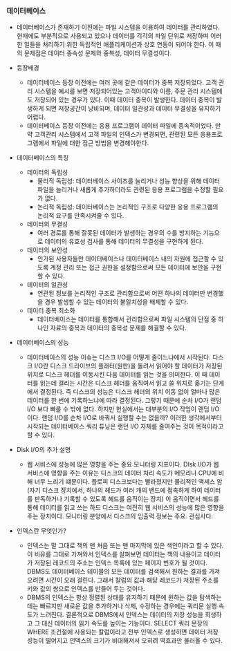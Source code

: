 ### 데이터베이스

- 데이터베이스가 존재하기 이전에는 파일 시스템을 이용하여 데이터를 관리하였다. 현재에도 부분적으로 사용되고 있으나 데이터를 각각의 파일 단위로 저장하며 이러한 일들을 처리하기 위한 독립적인 애플리케이션과 상호 연동이 되어야 한다. 이 때의 문제점은 데이터 종속성 문제와 중복성, 데이터 무결성이다.
- 등장배경
  - 데이터베이스 등장 이전에는 여러 곳에 같은 데이터가 중복 저장되었다. 고객 관리 시스템을 예시를 보면 저장되어있는 고객아이디와 이름, 주문 관리 시스템에도 저장되어 있는 경우가 있다. 이때 데이터 중복이 발생한다. 데이터 중복이 발생하게 되면 저장공간이 낭비되며, 데이터 일관성과 데이터 무결성을 유지하기 어렵다. 
  - 데이터베이스 등장 이전에는 응용 프로그램이 데이터 파일에 종속적이었다. 만약 고객관리 시스템에서 고객 파일의 인덱스가 변경되면, 관련된 모든 응용프로그램에서 파일에 대한 접근 방법을 변경해야한다.
- 데이터베이스의 특징
  - 데이터의 독립성
    - 물리적 독립성: 데이터베이스 사이즈를 늘리거나 성능 향상을 위해 데이터 파일을 늘리거나 새롭게 추가하더라도 관련된 응용 프로그램을 수정할 필요가 없다.
    - 논리적 독립성: 데이터베이스는 논리적인 구조로 다양한 응용 프로그램의 논리적 요구를 만족시켜줄 수 있다.
  - 데이터의 무결성
    - 여러 경로를 통해 잘못된 데이터가 발생하는 경우의 수를 방지하는 기능으로 데이터의 유효성 검사를 통해 데이터의 무결성을 구현하게 된다. 
  - 데이터의 보안성
    - 인가된 사용자들만 데이터베이스나 데이터베이스 내의 자원에 접근할 수 있도록 계정 관리 또는 접근 권한을 설정함으로써 모든 데이터에 보안을 구현할 수 있다. 
  - 데이터의 일관성
    - 연관된 정보를 논리적인 구조로 관리함으로써 어떤 하나의 데이터만 변경했을 경우 발생할 수 있는 데이터의 불일치성을 배제할 수 있다.
  - 데이터 중복 최소화 
    - 데이터베이스는 데이터를 통합해서 관리함으로써 파일 시스템의 단점 중 하나인 자료의 중복과 데이터의 중복성 문제를 해결할 수 있다.

- 데이터베이스의 성능 
  - 데이터베이스의 성능 이슈는 디스크 I/O를 어떻게 줄이느냐에서 시작된다. 디스크 I/O란 디스크 드라이브의 플래터(원판)을 돌려서 읽어야 할 데이터가 저장된 위치로 디스크 헤더를 이동시킨 다음 데이터를 읽는 것을 의미한다. 이 때 데이터를 읽는데 걸리는 시간은 디스크 헤더를 움직여서 읽고 쓸 위치로 옮기는 단게에서 결정된다. 즉 디스크의 성능은 디스크 헤더의 위치 이동 없이 얼마나 많은 데이터를 한 번에 기록하느냐에 따라 결정된다.  그렇기 때문에 순차 I/O가 랜덤 I/O 보다 빠를 수 밖에 없다. 하지만 현실에서는 대부분의 I/O 작업이 랜덤 I/O이다. 랜덤 I/O를 순차 I/O로 바꿔서 실행할 수는 없을까? 이러한 생각에서부터 시작되는 데이터베이스 쿼리 튜닝은 랜던 I/O 자체를 줄여주는 것이 목적이라고 할 수 있다.
- Disk I/O의 추가 설명
  - 웹 서비스에 성능에 많은 영향을 주는 중요 모니터링 지표이다. DIsk I/O가 웹 서비스에 영향을 주는 이유는 디스크의 데이터 처리 속도가 메모리나 CPU에 비해 너무 느리기 떄문이다. 플로피 디스크보다는 빨라졌지만 물리적인 액세스 암(자기 디스크 장치에서, 하나의 헤드가 여러 개의 밴드에 접촉하게 하여 데이터를 판독하거나 기록할 수 있도록 헤드를 움직이는 장치) 이 움직이면서 헤드를 통해 데이터를 읽고 쓰는 하드 디스크는 여전히 웹 서비스의 성능에 많은 영향을 주는 장치이다. 모니터링 분양에서 디스크의 입출력 정보는 주요. 관심사다. 
- 인덱스란 무엇인가? 
  - 인덱스는 말 그대로 책의 맨 처음 또는 맨 마지막에 있은 색인이라고 할 수 있다. 이 비유를 그대로 가져와서 인덱스를 살펴보면 데이터는 책의 내용이고 데이터가 저장된 레코드의 주소는 인덱스 목록에 있는 페이지 번호가 될 것이다. DBMS도 데이터베이스 테이블의 모든 데이터를 검색해서 원하는 결과를 가져 오려면 시간이 오래 걸린다. 그래서 칼럼의 값과 해당 레코드가 저장된 주소를 키와 값의 쌍으로 인덱스를 만들어 두는 것이다.
  - DBMS의 인덱스는 항상 정렬된 상태를 유지하기 때문에 원하는 값을 탐색하는데는 빠르지만 새로운 값을 추가하거나 삭제, 수정하는 경우에는 쿼리문 실행 속도가 느려진다. 결론적으로 DBMS에서 인덱스는 데이터의 저장 성능을 희생하고 그 대신 데이터의 읽기 속도를 높이는 기능이다. SELECT 쿼리 문장의 WHERE 조건절에 사용되는 칼럼이라고 전부 인덱스로 생성하면 데이터 저장 성능이 떨어지고 인덱스의 크기가 비대해져서 오히려 역효과만 불러올 수 있다.